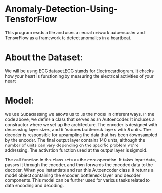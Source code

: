 # Anomaly-Detection-Using-TensforFlow
This program reads a file and uses a neural network autoencoder and TensorFlow as a framework to detect anomalies in a heartbeat.

# About the Dataset:
We will be using ECG dataset.ECG stands for Electrocardiogram. It checks how your heart is functioning by measuring the electrical activities of your heart.

# Model:
we use Subaclassing we allows us to us the model in different ways.
In the code above, we define a class that serves as an Autoencoder. It includes a constructor where we set up the architecture. The encoder is designed with decreasing layer sizes, and it features bottleneck layers with 8 units. The decoder is responsible for upsampling the data that has been downsampled by the encoder. The final output layer contains 140 units, although the number of units can vary depending on the specific problem we're addressing. The activation function used at the output layer is sigmoid.

The call function in this class acts as the core operation. It takes input data, passes it through the encoder, and then forwards the encoded data to the decoder. When you instantiate and run this Autoencoder class, it returns a model object containing the encoder, bottleneck layer, and decoder components. This model can be further used for various tasks related to data encoding and decoding.

